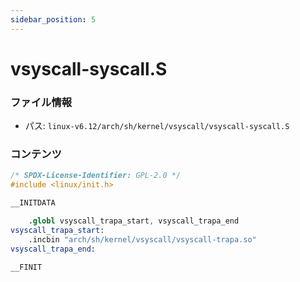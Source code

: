 ```yaml
---
sidebar_position: 5
---
```

# vsyscall-syscall.S

### ファイル情報

- パス: `linux-v6.12/arch/sh/kernel/vsyscall/vsyscall-syscall.S`

### コンテンツ

```S
/* SPDX-License-Identifier: GPL-2.0 */
#include <linux/init.h>

__INITDATA

	.globl vsyscall_trapa_start, vsyscall_trapa_end
vsyscall_trapa_start:
	.incbin "arch/sh/kernel/vsyscall/vsyscall-trapa.so"
vsyscall_trapa_end:

__FINIT

```
